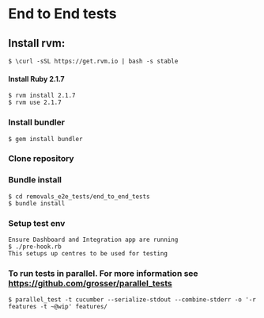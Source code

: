 # End to End tests 

## Install rvm:
```
$ \curl -sSL https://get.rvm.io | bash -s stable
```
#### Install Ruby 2.1.7
```
$ rvm install 2.1.7
$ rvm use 2.1.7
```
### Install bundler
```
$ gem install bundler
```
### Clone repository

### Bundle install
```
$ cd removals_e2e_tests/end_to_end_tests
$ bundle install
```
### Setup test env
```
Ensure Dashboard and Integration app are running
$ ./pre-hook.rb
This setups up centres to be used for testing
```
### To run tests in parallel. For more information see https://github.com/grosser/parallel_tests
```
$ parallel_test -t cucumber --serialize-stdout --combine-stderr -o '-r features -t ~@wip' features/
```